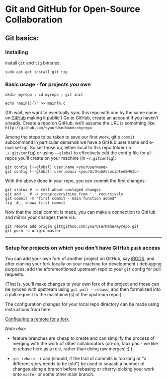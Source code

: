 # Git and GitHub for Open-Source Collaboration


<A name="basics"> </A>

Git basics:
---

### Installing

 install `git` and `tig` binaries:  

```
sudo apt-get install git tig
```

### Basic usage - for projects *you* own
```
mkdir myrepo ; cd myrepo ; git init

echo 'main(){}' >> mainfn.c
```
(Oh wait, we want to eventually sync this repo with one by the same name on [GitHub](http://github.com) making it public!) Go to GitHub, create an account if you haven't already. Create a repo on GitHub, we'll assume the URL is something like:
  `http://github.com/<yourUserName>/myrepo`

Among the steps to be taken to save our first work, git's `commit` subcommand in particular demands we have a GitHub user name and e-mail set up. So set those up, either local to this repo folder (in `./.git/config`) or using `--global` to effectively edit the config file for all repos you'll create on your machine (in `~/.gitconfig`):
```
git config [--global] user.name <yourUserName>
git config [--global] user.email <yourGitHubAssociatedEMAIL>
```
With the above done in your repo, you can commit the first changes:
```
git status # -> tell about unstaged changes
git add .  # -> stage everything from '.' recursively
git commit -m "first commit - main function added"
tig  #__ shows first commit
```
Now that the local commit is made, you can make a connection to GitHub and mirror your changes there via:
```
git remote add origin git@github.com:yourUserName/myrepo.git
git push -u origin master
```

---
<A name="pointers"> </A>

### Setup for projects on which you don't have GitHub `push` access

You can add your own fork of another project on GitHub, say [iRODS](http://github.com/irods/irods), and after cloning your fork locally on your machine for development / debugging purposes, add the aforementioned upstream repo to your `git` config for pull requests.

(That is, you'll make changes to your own fork of the project and those can be synced with upstream using `git pull --rebase`, and then formalized into a pull request to the maintainer(s) of the upstream repo.)

The configuration changes for your local repo directory can be made using instructions from here:

[Configuring a remote for a fork](https://help.github.com/articles/configuring-a-remote-for-a-fork/)

*Note also:*

- feature branches are cheap to create and can simplify the process of merging with the work of other collaborators (oh-oh, faux pas - we like to rebase here as a rule, rather than doing raw merges! :) )

- `git rebase -i` can (should, if the trail of commits is too long or "a different story needs to be told") be used to squash a number of changes along a branch before rebasing or cherry-picking your work onto `master` or some other main branch.
